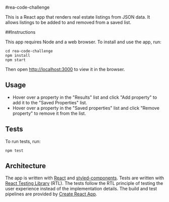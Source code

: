 #rea-code-challenge

This is a React app that renders real estate listings from JSON data. It allows listings to be added to and removed from a saved list.

##Instructions

This app requires Node and a web browser. To install and use the app, run:
```
cd rea-code-challenge
npm install
npm start

```
Then open [http://localhost:3000](http://localhost:3000) to view it in the browser.

## Usage

- Hover over a property in the "Results" list and click "Add property" to add it to the "Saved Properties" list.
- Hover over a property in the "Saved properties" list and click "Remove property" to remove it from the list.

## Tests

To run tests, run:
```
npm test

```

## Architecture

The app is written with [React](https://github.com/facebook/react/) and [styled-components](https://github.com/styled-components/styled-components). Tests are written with [React Testing Library](https://github.com/testing-library/react-testing-library) (RTL). The tests follow the RTL principle of testing the user experience instead of the implementation details. The build and test pipelines are provided by [Create React App](https://github.com/facebook/create-react-app).
